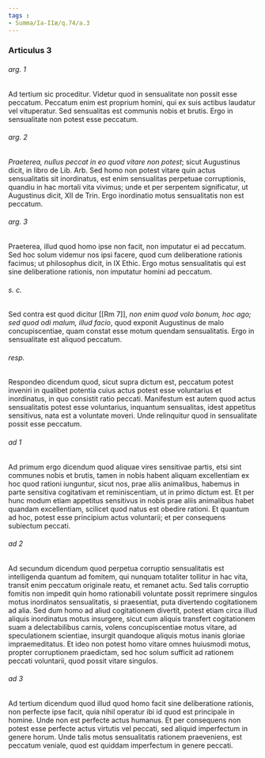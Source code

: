 ```yaml
---
tags : 
- Summa/Ia-IIæ/q.74/a.3
---
```


### Articulus 3

###### arg. 1
Ad tertium sic proceditur. Videtur quod in sensualitate non possit esse peccatum. Peccatum enim est proprium homini, qui ex suis actibus laudatur vel vituperatur. Sed sensualitas est communis nobis et brutis. Ergo in sensualitate non potest esse peccatum.

###### arg. 2
*Praeterea, nullus peccat in eo quod vitare non potest*; sicut Augustinus dicit, in libro de Lib. Arb. Sed homo non potest vitare quin actus sensualitatis sit inordinatus, est enim sensualitas perpetuae corruptionis, quandiu in hac mortali vita vivimus; unde et per serpentem significatur, ut Augustinus dicit, XII de Trin. Ergo inordinatio motus sensualitatis non est peccatum.

###### arg. 3
Praeterea, illud quod homo ipse non facit, non imputatur ei ad peccatum. Sed hoc solum videmur nos ipsi facere, quod cum deliberatione rationis facimus; ut philosophus dicit, in IX Ethic. Ergo motus sensualitatis qui est sine deliberatione rationis, non imputatur homini ad peccatum.

###### s. c.
Sed contra est quod dicitur [[Rm 7]], *non enim quod volo bonum, hoc ago; sed quod odi malum, illud facio*, quod exponit Augustinus de malo concupiscentiae, quam constat esse motum quendam sensualitatis. Ergo in sensualitate est aliquod peccatum.

###### resp.
Respondeo dicendum quod, sicut supra dictum est, peccatum potest inveniri in qualibet potentia cuius actus potest esse voluntarius et inordinatus, in quo consistit ratio peccati. Manifestum est autem quod actus sensualitatis potest esse voluntarius, inquantum sensualitas, idest appetitus sensitivus, nata est a voluntate moveri. Unde relinquitur quod in sensualitate possit esse peccatum.

###### ad 1
Ad primum ergo dicendum quod aliquae vires sensitivae partis, etsi sint communes nobis et brutis, tamen in nobis habent aliquam excellentiam ex hoc quod rationi iunguntur, sicut nos, prae aliis animalibus, habemus in parte sensitiva cogitativam et reminiscentiam, ut in primo dictum est. Et per hunc modum etiam appetitus sensitivus in nobis prae aliis animalibus habet quandam excellentiam, scilicet quod natus est obedire rationi. Et quantum ad hoc, potest esse principium actus voluntarii; et per consequens subiectum peccati.

###### ad 2
Ad secundum dicendum quod perpetua corruptio sensualitatis est intelligenda quantum ad fomitem, qui nunquam totaliter tollitur in hac vita, transit enim peccatum originale reatu, et remanet actu. Sed talis corruptio fomitis non impedit quin homo rationabili voluntate possit reprimere singulos motus inordinatos sensualitatis, si praesentiat, puta divertendo cogitationem ad alia. Sed dum homo ad aliud cogitationem divertit, potest etiam circa illud aliquis inordinatus motus insurgere, sicut cum aliquis transfert cogitationem suam a delectabilibus carnis, volens concupiscentiae motus vitare, ad speculationem scientiae, insurgit quandoque aliquis motus inanis gloriae impraemeditatus. Et ideo non potest homo vitare omnes huiusmodi motus, propter corruptionem praedictam, sed hoc solum sufficit ad rationem peccati voluntarii, quod possit vitare singulos.

###### ad 3
Ad tertium dicendum quod illud quod homo facit sine deliberatione rationis, non perfecte ipse facit, quia nihil operatur ibi id quod est principale in homine. Unde non est perfecte actus humanus. Et per consequens non potest esse perfecte actus virtutis vel peccati, sed aliquid imperfectum in genere horum. Unde talis motus sensualitatis rationem praeveniens, est peccatum veniale, quod est quiddam imperfectum in genere peccati.

